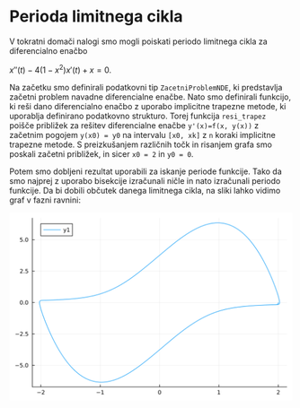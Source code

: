 # Perioda limitnega cikla

V tokratni domači nalogi smo mogli poiskati periodo limitnega cikla za diferencialno enačbo

$x′′(t)−4(1−x^2)x′(t)+x=0$.

Na začetku smo definirali podatkovni tip `ZacetniProblemNDE`, ki predstavlja začetni problem navadne diferencialne enačbe. Nato smo definirali funkcijo, ki reši dano diferencialno enačbo z uporabo implicitne trapezne metode, ki uporablja definirano podatkovno strukturo. Torej funkcija `resi_trapez` poišče približek za rešitev diferencialne enačbe `y'(x)=f(x, y(x))` z začetnim pogojem `y(x0) = y0` na intervalu `[x0, xk]` z `n` koraki implicitne trapezne metode. S preizkušanjem različnih točk in risanjem grafa smo poskali začetni približek, in sicer `x0 = 2` in `y0 = 0`.


Potem smo dobljeni rezultat uporabili za iskanje periode funkcije. Tako da smo najprej z uporabo bisekcije izračunali ničle in nato izračunali periodo funkcije. Da bi dobili občutek danega limitnega cikla, na sliki lahko vidimo graf v fazni ravnini: 

![trapezna](src/slike/graf.svg)

